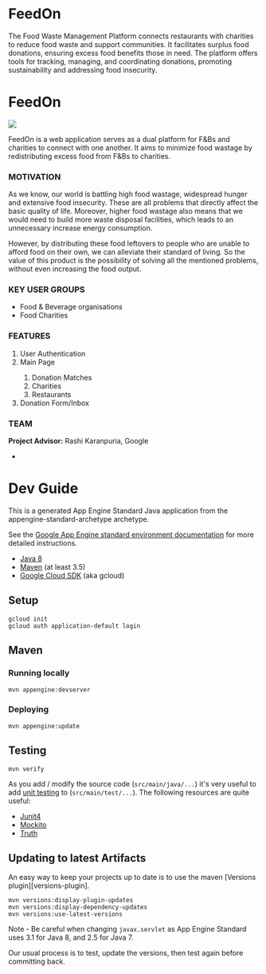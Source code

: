# FeedOn
The Food Waste Management Platform connects restaurants with charities to reduce food waste and support communities. It facilitates surplus food donations, ensuring excess food benefits those in need. The platform offers tools for tracking, managing, and coordinating donations, promoting sustainability and addressing food insecurity.

# FeedOn 

<img src="src/main/webapp/assets/Banner.png">

FeedOn is a web application serves as a dual platform for F&Bs and charities to connect with one another. It aims to minimize food wastage by redistributing excess food from F&Bs to charities. 


### MOTIVATION 

As we know, our world is battling high food wastage, widespread hunger and extensive food insecurity. These are all problems that directly affect the basic quality of life. Moreover, higher food wastage also means that we would need to build more waste disposal facilities, which leads to an unnecessary increase energy consumption. 

However, by distributing these food leftovers to people who are unable to afford food on their own, we can alleviate their standard of living. So the value of this product is the possibility of solving all the mentioned problems, without even increasing the food output. 

### KEY USER GROUPS

* Food & Beverage organisations
* Food Charities 

### FEATURES

<ol>
    <li>User Authentication</li>
    <li>Main Page </li>
    <ol>
        <li>Donation Matches</li>
        <li>Charities</li>
        <li>Restaurants </li>
    </ol>
    <li>Donation Form/Inbox </li>
</ol>

### TEAM 

<b>Project Advisor:</b> Rashi Karanpuria, Google 

*

# Dev Guide
This is a generated App Engine Standard Java application from the appengine-standard-archetype archetype.

See the [Google App Engine standard environment documentation][ae-docs] for more
detailed instructions.

[ae-docs]: https://cloud.google.com/appengine/docs/java/

- [Java 8](http://www.oracle.com/technetwork/java/javase/downloads/index.html)
- [Maven](https://maven.apache.org/download.cgi) (at least 3.5)
- [Google Cloud SDK](https://cloud.google.com/sdk/) (aka gcloud)

## Setup

    gcloud init
    gcloud auth application-default login

## Maven

### Running locally

    mvn appengine:devserver

### Deploying

    mvn appengine:update

## Testing

    mvn verify

As you add / modify the source code (`src/main/java/...`) it's very useful to add
[unit testing](https://cloud.google.com/appengine/docs/java/tools/localunittesting)
to (`src/main/test/...`). The following resources are quite useful:

- [Junit4](http://junit.org/junit4/)
- [Mockito](http://mockito.org/)
- [Truth](http://google.github.io/truth/)

## Updating to latest Artifacts

An easy way to keep your projects up to date is to use the maven [Versions plugin][versions-plugin].

    mvn versions:display-plugin-updates
    mvn versions:display-dependency-updates
    mvn versions:use-latest-versions

Note - Be careful when changing `javax.servlet` as App Engine Standard uses 3.1 for Java 8, and 2.5
for Java 7.

Our usual process is to test, update the versions, then test again before committing back.

[plugin]: http://www.mojohaus.org/versions-maven-plugin/
